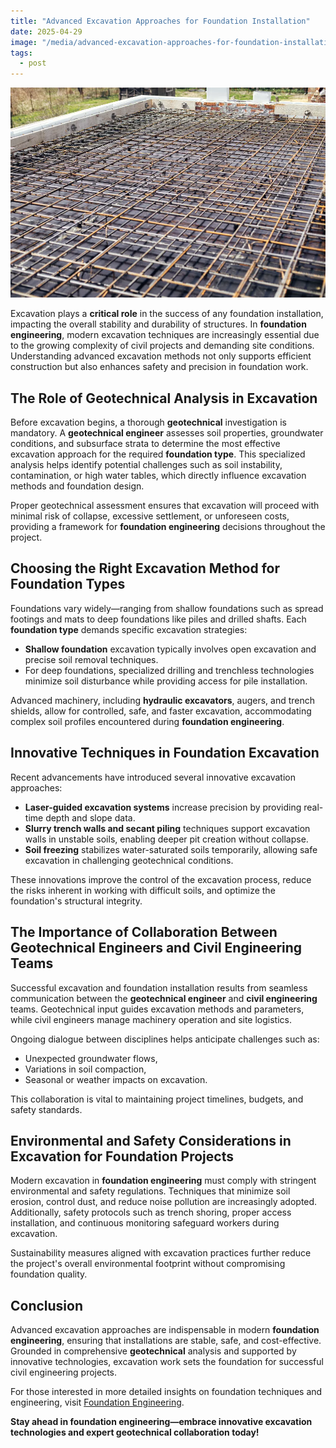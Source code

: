 ```yaml
---
title: "Advanced Excavation Approaches for Foundation Installation"
date: 2025-04-29
image: "/media/advanced-excavation-approaches-for-foundation-installation.webp"
tags:
  - post
---
```


![Advanced Excavation Approaches for Foundation Installation](/media/advanced-excavation-approaches-for-foundation-installation.webp)

Excavation plays a **critical role** in the success of any foundation installation, impacting the overall stability and durability of structures. In **foundation engineering**, modern excavation techniques are increasingly essential due to the growing complexity of civil projects and demanding site conditions. Understanding advanced excavation methods not only supports efficient construction but also enhances safety and precision in foundation work.

## The Role of Geotechnical Analysis in Excavation

Before excavation begins, a thorough **geotechnical** investigation is mandatory. A **geotechnical engineer** assesses soil properties, groundwater conditions, and subsurface strata to determine the most effective excavation approach for the required **foundation type**. This specialized analysis helps identify potential challenges such as soil instability, contamination, or high water tables, which directly influence excavation methods and foundation design.

Proper geotechnical assessment ensures that excavation will proceed with minimal risk of collapse, excessive settlement, or unforeseen costs, providing a framework for **foundation engineering** decisions throughout the project.

## Choosing the Right Excavation Method for Foundation Types

Foundations vary widely—ranging from shallow foundations such as spread footings and mats to deep foundations like piles and drilled shafts. Each **foundation type** demands specific excavation strategies:

- **Shallow foundation** excavation typically involves open excavation and precise soil removal techniques.
- For deep foundations, specialized drilling and trenchless technologies minimize soil disturbance while providing access for pile installation.

Advanced machinery, including **hydraulic excavators**, augers, and trench shields, allow for controlled, safe, and faster excavation, accommodating complex soil profiles encountered during **foundation engineering**.

## Innovative Techniques in Foundation Excavation

Recent advancements have introduced several innovative excavation approaches:

- **Laser-guided excavation systems** increase precision by providing real-time depth and slope data.
- **Slurry trench walls and secant piling** techniques support excavation walls in unstable soils, enabling deeper pit creation without collapse.
- **Soil freezing** stabilizes water-saturated soils temporarily, allowing safe excavation in challenging geotechnical conditions.

These innovations improve the control of the excavation process, reduce the risks inherent in working with difficult soils, and optimize the foundation's structural integrity.

## The Importance of Collaboration Between Geotechnical Engineers and Civil Engineering Teams

Successful excavation and foundation installation results from seamless communication between the **geotechnical engineer** and **civil engineering** teams. Geotechnical input guides excavation methods and parameters, while civil engineers manage machinery operation and site logistics.

Ongoing dialogue between disciplines helps anticipate challenges such as:

- Unexpected groundwater flows,
- Variations in soil compaction,
- Seasonal or weather impacts on excavation.

This collaboration is vital to maintaining project timelines, budgets, and safety standards.

## Environmental and Safety Considerations in Excavation for Foundation Projects

Modern excavation in **foundation engineering** must comply with stringent environmental and safety regulations. Techniques that minimize soil erosion, control dust, and reduce noise pollution are increasingly adopted. Additionally, safety protocols such as trench shoring, proper access installation, and continuous monitoring safeguard workers during excavation.

Sustainability measures aligned with excavation practices further reduce the project's overall environmental footprint without compromising foundation quality.

## Conclusion

Advanced excavation approaches are indispensable in modern **foundation engineering**, ensuring that installations are stable, safe, and cost-effective. Grounded in comprehensive **geotechnical** analysis and supported by innovative technologies, excavation work sets the foundation for successful civil engineering projects.

For those interested in more detailed insights on foundation techniques and engineering, visit [Foundation Engineering](https://newspeak.today/posts/foundation-engineering).

**Stay ahead in foundation engineering—embrace innovative excavation technologies and expert geotechnical collaboration today!**
